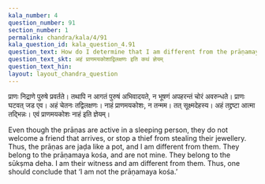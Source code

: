 ```yaml
---
kala_number: 4
question_number: 91
section_number: 1
permalink: chandra/kala/4/91
kala_question_id: kala_question_4.91
question_text: How do I determine that I am different from the prāṇamaya kośa
question_text_skt: अहं प्राणमयकोशाद्विलक्षणः इति कथं ज्ञेयम्
question_text_hin: 
layout: layout_chandra_question
---
```


<!-- skt-start -->
प्राणः निद्राणे पुरुषे प्रवर्तते। तथापि न आगतं पुरुषं अभिवादयते, न भूषणं अपहरन्तं चोरं अवरुन्धते। प्राणः घटवत् जड एव। अहं चेतनः तद्विलक्षणः। नाहं प्राणमयकोशः, न तन्मम। तत् सूक्ष्मदेहस्य। अहं तद्द्रष्टा आत्मा तद्भिन्नः। एवं प्राणमयकोशः नाहं इति ज्ञेयम्। 
<!-- skt-end -->

<!-- eng-start -->
Even though the prāṇas are active in a sleeping person, they do not welcome a friend that arrives, or stop a thief from stealing their jewellery. Thus, the prāṇas are jaḍa like a pot, and I am different from them. They belong to the prāṇamaya kośa, and are not mine. They belong to the sūkṣma deha. I am their witness and am different from them. Thus, one should conclude that ‘I am not the prāṇamaya kośa.’
<!-- eng-end -->
